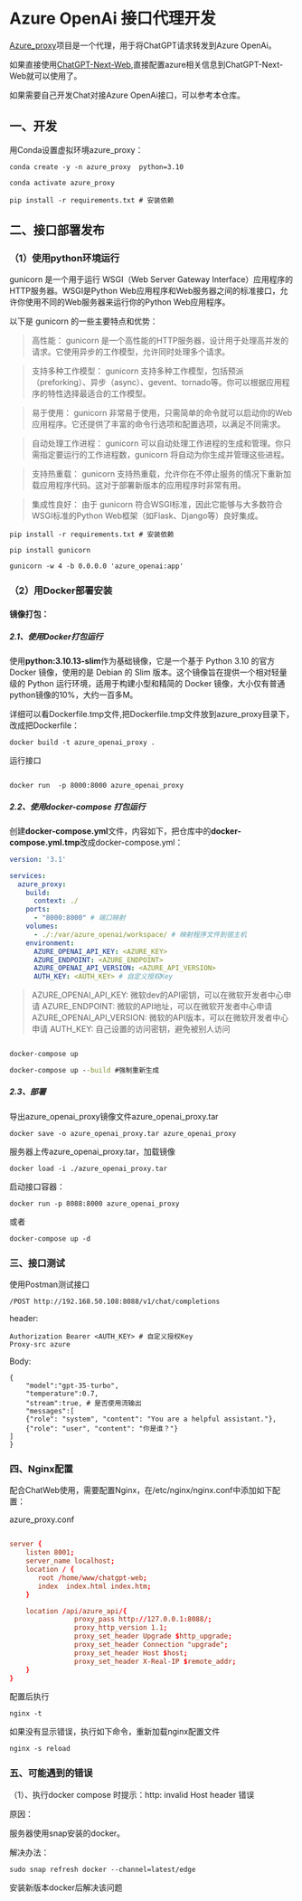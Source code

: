 
# Azure OpenAi 接口代理开发

[Azure_proxy](https://github.com/fredliu168/Azure_proxy)项目是一个代理，用于将ChatGPT请求转发到Azure OpenAi。

如果直接使用[ChatGPT-Next-Web](https://github.com/Yidadaa/ChatGPT-Next-Web),直接配置azure相关信息到ChatGPT-Next-Web就可以使用了。

如果需要自己开发Chat对接Azure OpenAi接口，可以参考本仓库。

## 一、开发

用Conda设置虚拟环境azure_proxy：

```
conda create -y -n azure_proxy  python=3.10

conda activate azure_proxy

pip install -r requirements.txt # 安装依赖

```

## 二、接口部署发布

### （1）使用python环境运行

gunicorn 是一个用于运行 WSGI（Web Server Gateway Interface）应用程序的HTTP服务器。WSGI是Python Web应用程序和Web服务器之间的标准接口，允许你使用不同的Web服务器来运行你的Python Web应用程序。

以下是 gunicorn 的一些主要特点和优势：

> 高性能： gunicorn 是一个高性能的HTTP服务器，设计用于处理高并发的请求。它使用异步的工作模型，允许同时处理多个请求。

> 支持多种工作模型： gunicorn 支持多种工作模型，包括预派（preforking）、异步（async）、gevent、tornado等。你可以根据应用程序的特性选择最适合的工作模型。

>  易于使用： gunicorn 非常易于使用，只需简单的命令就可以启动你的Web应用程序。它还提供了丰富的命令行选项和配置选项，以满足不同需求。

>  自动处理工作进程： gunicorn 可以自动处理工作进程的生成和管理。你只需指定要运行的工作进程数，gunicorn 将自动为你生成并管理这些进程。

>  支持热重载： gunicorn 支持热重载，允许你在不停止服务的情况下重新加载应用程序代码。这对于部署新版本的应用程序时非常有用。

>  集成性良好： 由于 gunicorn 符合WSGI标准，因此它能够与大多数符合WSGI标准的Python Web框架（如Flask、Django等）良好集成。

```
pip install -r requirements.txt # 安装依赖

pip install gunicorn

gunicorn -w 4 -b 0.0.0.0 'azure_openai:app'

```
### （2）用Docker部署安装

#### 镜像打包：

##### 2.1、使用Docker打包运行

使用**python:3.10.13-slim**作为基础镜像，它是一个基于 Python 3.10 的官方 Docker 镜像，使用的是 Debian 的 Slim 版本。这个镜像旨在提供一个相对轻量级的 Python 运行环境，适用于构建小型和精简的 Docker 镜像，大小仅有普通python镜像的10%，大约一百多M。

详细可以看Dockerfile.tmp文件,把Dockerfile.tmp文件放到azure_proxy目录下，改成把Dockerfile：


```
docker build -t azure_openai_proxy .

```
运行接口

```

docker run  -p 8000:8000 azure_openai_proxy
```

##### 2.2、使用docker-compose 打包运行

创建**docker-compose.yml**文件，内容如下，把仓库中的**docker-compose.yml.tmp**改成docker-compose.yml：

```yml
version: '3.1'

services:
  azure_proxy:
    build:
      context: ./
    ports:
      - "8000:8000" # 端口映射
    volumes:
      - ./:/var/azure_openai/workspace/ # 映射程序文件到宿主机
    environment:
      AZURE_OPENAI_API_KEY: <AZURE_KEY>
      AZURE_ENDPOINT: <AZURE_ENDPOINT>
      AZURE_OPENAI_API_VERSION: <AZURE_API_VERSION>
      AUTH_KEY: <AUTH_KEY> # 自定义授权Key

```

> AZURE_OPENAI_API_KEY: 微软dev的API密钥，可以在微软开发者中心申请
> AZURE_ENDPOINT: 微软的API地址，可以在微软开发者中心申请
> AZURE_OPENAI_API_VERSION: 微软的API版本，可以在微软开发者中心申请
> AUTH_KEY: 自己设置的访问密钥，避免被别人访问

```cmd

docker-compose up

docker-compose up --build #强制重新生成 

```
 
##### 2.3、部署

导出azure_openai_proxy镜像文件azure_openai_proxy.tar

```
docker save -o azure_openai_proxy.tar azure_openai_proxy

```

服务器上传azure_openai_proxy.tar，加载镜像

```
docker load -i ./azure_openai_proxy.tar
```

启动接口容器：

```
docker run -p 8088:8000 azure_openai_proxy 
```
或者
```
docker-compose up -d
```

### 三、接口测试

使用Postman测试接口
```
/POST http://192.168.50.108:8088/v1/chat/completions
```
header: 
```
Authorization Bearer <AUTH_KEY> # 自定义授权Key
Proxy-src azure
```
Body:
```
{
    "model":"gpt-35-turbo",
    "temperature":0.7,
    "stream":true, # 是否使用流输出
    "messages":[
    {"role": "system", "content": "You are a helpful assistant."},
    {"role": "user", "content": "你是谁？"}
]
}

```

### 四、Nginx配置

配合ChatWeb使用，需要配置Nginx，在/etc/nginx/nginx.conf中添加如下配置：

azure_proxy.conf

```conf

server {
    listen 8001;
    server_name localhost;
    location / {
       root /home/www/chatgpt-web;
       index  index.html index.htm;  
    }

    location /api/azure_api/{
                proxy_pass http://127.0.0.1:8088/;
	            proxy_http_version 1.1;
                proxy_set_header Upgrade $http_upgrade;
                proxy_set_header Connection "upgrade";
                proxy_set_header Host $host;
                proxy_set_header X-Real-IP $remote_addr;
    }
}
```

配置后执行

```
nginx -t

```
如果没有显示错误，执行如下命令，重新加载nginx配置文件

```
nginx -s reload
```

### 五、可能遇到的错误

（1）、执行docker compose 时提示：http: invalid Host header 错误

原因：

服务器使用snap安装的docker。

解决办法：

```
sudo snap refresh docker --channel=latest/edge
```
安装新版本docker后解决该问题


